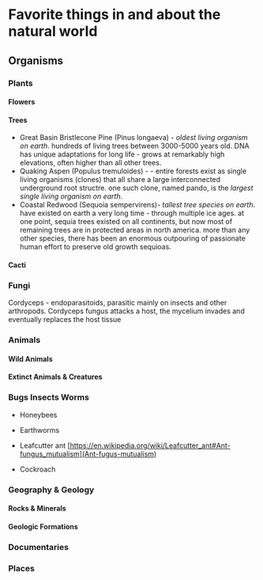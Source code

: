 # Favorite things in and about the natural world

## Organisms

### Plants

#### Flowers


#### Trees

- Great Basin Bristlecone Pine (Pinus longaeva) - *oldest living organism on earth*. hundreds of living trees between 3000-5000 years old. DNA has unique adaptations for long life - grows at remarkably high elevations, often higher than all other trees.
- Quaking Aspen (Populus tremuloides) - - entire forests exist as single living organisms (clones) that all share a large interconnected underground root structre. one such clone, named pando, is the *largest single living organism on earth*.
- Coastal Redwood (Sequoia sempervirens)- *tallest tree species on earth*. have existed on earth a very long time - through multiple ice ages. at one point, sequia trees existed on all continents, but now most of remaining trees are in protected areas in north america. more than any other species, there has been an enormous outpouring of passionate human effort to preserve old growth sequioas.

#### Cacti

### Fungi

Cordyceps - endoparasitoids, parasitic mainly on insects and other arthropods. Cordyceps fungus attacks a host, the mycelium invades and eventually replaces the host tissue

### Animals

#### Wild Animals

#### Extinct Animals & Creatures

### Bugs Insects Worms

- Honeybees
- Earthworms

- Leafcutter ant [https://en.wikipedia.org/wiki/Leafcutter_ant#Ant-fungus_mutualism](Ant-fugus-mutualism)
- Cockroach

### Geography & Geology

#### Rocks & Minerals

#### Geologic Formations

### Documentaries

### Places
